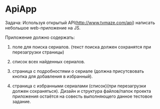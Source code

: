 # ApiApp

Задача:
Используя открытый API(http://www.tvmaze.com/api) написать небольшое web-приложение на JS.


Приложение должно содержать:
1) поле для поиска сериалов. (текст поиска должен сохранятся при перезагрузки страницы)
2) список всех найденных сериалов.

3) страница с подробностями о сериале (должна присутсвовать кнопка для добавления в избранный).



4) страница с избранными сериалами (список)(при перезагрузки должен сохраняться).
Дизайн и структура файлов/папок проекта приложения остаётся на совесть выполняющего данное тестовое задание.